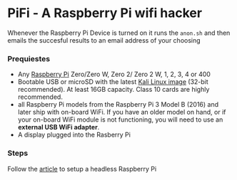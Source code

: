 # PiFi - A Raspberry Pi wifi hacker

Whenever the Raspberry Pi Device is turned on it runs the `anon.sh` and then emails the succesful results to an email address of your choosing

### Prequiestes

* Any [Raspberry Pi](https://www.raspberrypi.com/products/) Zero/Zero W, Zero 2/ Zero 2 W, 1, 2, 3, 4 or 400
* Bootable USB or microSD with the latest [Kali Linux image](https://www.kali.org/get-kali/#kali-arm) (32-bit recommended). At least 16GB capacity. Class 10 cards are highly recommended.
* all Raspberry Pi models from the Raspberry Pi 3 Model B (2016) and later ship with on-board WiFi. If you have an older model on hand, or if your on-board WiFi module is not functioning, you will need to use an **external USB WiFi adapter**.
* A display plugged into the Rasberry Pi


### Steps

Follow the [article](https://mr-intern.medium.com/2021-guide-to-making-your-raspberry-pi-4-a-headless-ethical-hacking-computer-eeca9d24317a) to setup a headless Raspberry Pi
